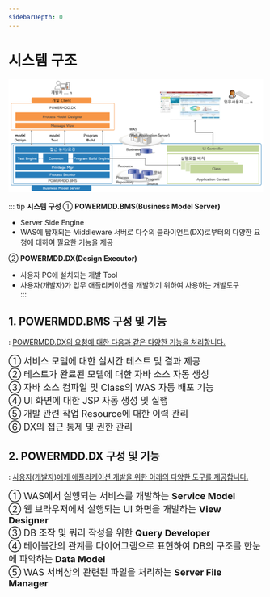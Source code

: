 ```yaml
---
sidebarDepth: 0
---
```

# 시스템 구조

![SystemStructure](../.vuepress/public/SystemStructure.png)

::: tip <Badge type="tip" text="Remark" vertical="middle" /> <b> 시스템 구성 </b>
① <b>POWERMDD.BMS(Business Model Server) </b> <br/>
  - Server Side Engine <br/>
  - WAS에 탑재되는 Middleware 서버로 다수의 클라이언트(DX)로부터의 다양한 요청에 대하여 필요한 기능을 제공 <br/>

② <b>POWERMDD.DX(Design Executor) </b> <br/>
  - 사용자 PC에 설치되는 개발 Tool <br/>
  - 사용자(개발자)가 업무 애플리케이션을 개발하기 위하여 사용하는 개발도구  <br/>
:::

## 1. POWERMDD.BMS 구성 및 기능

: <u>POWERMDD.DX의 요청에 대한 다음과 같은 다양한 기능을 처리합니다.</u>

<span class="font18">① 서비스 모델에 대한 실시간 테스트 및 결과 제공 </span><br/>
<span class="font18">② 테스트가 완료된 모델에 대한 자바 소스 자동 생성 </span><br/>
<span class="font18">③ 자바 소스 컴파일 및 Class의 WAS 자동 배포 기능 </span><br/>
<span class="font18">④ UI 화면에 대한 JSP 자동 생성 및 실행</span><br/>
<span class="font18">⑤ 개발 관련 작업 Resource에 대한 이력 관리</span><br/>
<span class="font18">⑥ DX의 접근 통제 및 권한 관리</span>

## 2. POWERMDD.DX 구성 및 기능

: <u>사용자(개발자)에게 애플리케이션 개발을 위한 아래의 다양한 도구를 제공합니다.</u>

<span class="font18">① WAS에서 실행되는 서비스를 개발하는 <b> Service Model </b></span><br/>
<span class="font18">② 웹 브라우저에서 실행되는 UI 화면을 개발하는 <b> View Designer </b> </span><br/>
<span class="font18">③ DB 조작 및 쿼리 작성을 위한 <b>Query Developer </b> </span><br/>
<span class="font18">④ 테이블간의 관계를 다이어그램으로 표현하여 DB의 구조를 한눈에 파악하는<b> Data Model </b></span><br/>
<span class="font18">⑤ WAS 서버상의 관련된 파일을 처리하는 <b> Server File Manager </b></span>


<style type='text/css'>
  [class*="boxBorder"] { border: 1px solid #bbb; }
  [class="font20"] { font-size: 20px }
  [class*="font18"] { font-size: 18px }
  [class="boxB"] { background: #6a8bad3b;padding:10px;border-radius: 4px; }
  [class="spanBtn"] { border: 1px solid #bbb; border-radius: 4px;padding: 3px;background:white; color:dimgrey; }
  [class="spanBtnG"] { border: 1px solid #bbb; border-radius: 4px;padding: 3px;color:forestgreen; background:white;  }
  [class="spanEx"] { color: #00a4ff; }
  [class="fontB"] { color: rgb(106, 139, 173); font-size:18px }
</style>